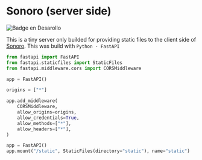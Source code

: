 # Sonoro (server side)

![Badge en Desarollo](https://img.shields.io/badge/STATUS-COMPLETE-blue)

This is a tiny server only builded for providing static files to the client side of [Sonoro](http://github.com/touzand/sonoro.git). This was build with `Python - FastAPI`

```py
from fastapi import FastAPI
from fastapi.staticfiles import StaticFiles
from fastapi.middleware.cors import CORSMiddleware

app = FastAPI()

origins = ["*"]

app.add_middleware(
    CORSMiddleware,
    allow_origins=origins,
    allow_credentials=True,
    allow_methods=["*"],
    allow_headers=["*"],
)

app = FastAPI()
app.mount("/static", StaticFiles(directory="static"), name="static")
```
